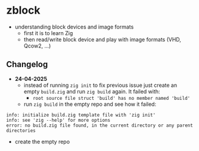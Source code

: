 # zblock

- understanding block devices and image formats
  - first it is to learn Zig
  - then read/write block device and play with image formats (VHD, Qcow2, ...)

## Changelog

- **24-04-2025**
  - instead of running `zig init` to fix previous issue just create an empty `build.zig`
    and run `zig build` again. It failed with:
    - `root source file struct 'build' has no member named 'build'`
  - run `zig build` in the empty repo and see how it failed:
```
info: initialize build.zig template file with 'zig init'
info: see 'zig --help' for more options
error: no build.zig file found, in the current directory or any parent directories
```
  - create the empty repo

